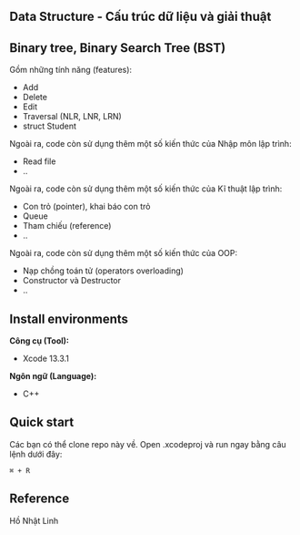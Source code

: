 ## Data Structure - Cấu trúc dữ liệu và giải thuật
## Binary tree, Binary Search Tree (BST)<br>
Gồm những tính năng (features):
* Add
* Delete
* Edit
* Traversal (NLR, LNR, LRN)
* struct Student

Ngoài ra, code còn sử dụng thêm một số kiến thức của Nhập môn lập trình:
* Read file
* ..

Ngoài ra, code còn sử dụng thêm một số kiến thức của Kĩ thuật lập trình:
* Con trỏ (pointer), khai báo con trỏ
* Queue
* Tham chiếu (reference)
* ..

Ngoài ra, code còn sử dụng thêm một số kiến thức của OOP:
* Nạp chồng toán tử (operators overloading)
* Constructor và Destructor
* ..

## Install environments
**Công cụ (Tool):**<br>
* Xcode 13.3.1<br>

**Ngôn ngữ (Language):**<br>
* C++

## Quick start
Các bạn có thể clone repo này về. Open .xcodeproj và run ngay bằng câu lệnh dưới đây:
```
⌘ + R
```

## Reference<br>
Hồ Nhật Linh
